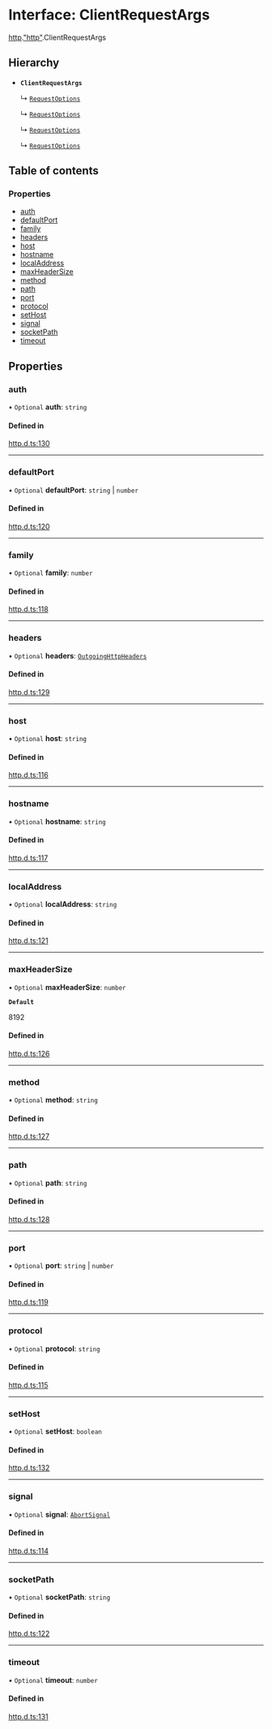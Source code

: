 # Interface: ClientRequestArgs

[http](../modules/http.md).["http"](../modules/http._http_.md).ClientRequestArgs

## Hierarchy

- **`ClientRequestArgs`**

  ↳ [`RequestOptions`](http._http_.RequestOptions.md)

  ↳ [`RequestOptions`](http._node_http_.RequestOptions.md)

  ↳ [`RequestOptions`](http._https_.RequestOptions.md)

  ↳ [`RequestOptions`](http._node_https_.RequestOptions.md)

## Table of contents

### Properties

- [auth](http._http_.ClientRequestArgs.md#auth)
- [defaultPort](http._http_.ClientRequestArgs.md#defaultport)
- [family](http._http_.ClientRequestArgs.md#family)
- [headers](http._http_.ClientRequestArgs.md#headers)
- [host](http._http_.ClientRequestArgs.md#host)
- [hostname](http._http_.ClientRequestArgs.md#hostname)
- [localAddress](http._http_.ClientRequestArgs.md#localaddress)
- [maxHeaderSize](http._http_.ClientRequestArgs.md#maxheadersize)
- [method](http._http_.ClientRequestArgs.md#method)
- [path](http._http_.ClientRequestArgs.md#path)
- [port](http._http_.ClientRequestArgs.md#port)
- [protocol](http._http_.ClientRequestArgs.md#protocol)
- [setHost](http._http_.ClientRequestArgs.md#sethost)
- [signal](http._http_.ClientRequestArgs.md#signal)
- [socketPath](http._http_.ClientRequestArgs.md#socketpath)
- [timeout](http._http_.ClientRequestArgs.md#timeout)

## Properties

### auth

• `Optional` **auth**: `string`

#### Defined in

[http.d.ts:130](https://github.com/goodcodedev/bun-types/blob/8bd1b3a/http.d.ts#L130)

___

### defaultPort

• `Optional` **defaultPort**: `string` \| `number`

#### Defined in

[http.d.ts:120](https://github.com/goodcodedev/bun-types/blob/8bd1b3a/http.d.ts#L120)

___

### family

• `Optional` **family**: `number`

#### Defined in

[http.d.ts:118](https://github.com/goodcodedev/bun-types/blob/8bd1b3a/http.d.ts#L118)

___

### headers

• `Optional` **headers**: [`OutgoingHttpHeaders`](http._http_.OutgoingHttpHeaders.md)

#### Defined in

[http.d.ts:129](https://github.com/goodcodedev/bun-types/blob/8bd1b3a/http.d.ts#L129)

___

### host

• `Optional` **host**: `string`

#### Defined in

[http.d.ts:116](https://github.com/goodcodedev/bun-types/blob/8bd1b3a/http.d.ts#L116)

___

### hostname

• `Optional` **hostname**: `string`

#### Defined in

[http.d.ts:117](https://github.com/goodcodedev/bun-types/blob/8bd1b3a/http.d.ts#L117)

___

### localAddress

• `Optional` **localAddress**: `string`

#### Defined in

[http.d.ts:121](https://github.com/goodcodedev/bun-types/blob/8bd1b3a/http.d.ts#L121)

___

### maxHeaderSize

• `Optional` **maxHeaderSize**: `number`

**`Default`**

8192

#### Defined in

[http.d.ts:126](https://github.com/goodcodedev/bun-types/blob/8bd1b3a/http.d.ts#L126)

___

### method

• `Optional` **method**: `string`

#### Defined in

[http.d.ts:127](https://github.com/goodcodedev/bun-types/blob/8bd1b3a/http.d.ts#L127)

___

### path

• `Optional` **path**: `string`

#### Defined in

[http.d.ts:128](https://github.com/goodcodedev/bun-types/blob/8bd1b3a/http.d.ts#L128)

___

### port

• `Optional` **port**: `string` \| `number`

#### Defined in

[http.d.ts:119](https://github.com/goodcodedev/bun-types/blob/8bd1b3a/http.d.ts#L119)

___

### protocol

• `Optional` **protocol**: `string`

#### Defined in

[http.d.ts:115](https://github.com/goodcodedev/bun-types/blob/8bd1b3a/http.d.ts#L115)

___

### setHost

• `Optional` **setHost**: `boolean`

#### Defined in

[http.d.ts:132](https://github.com/goodcodedev/bun-types/blob/8bd1b3a/http.d.ts#L132)

___

### signal

• `Optional` **signal**: [`AbortSignal`](../modules/globals.md#abortsignal)

#### Defined in

[http.d.ts:114](https://github.com/goodcodedev/bun-types/blob/8bd1b3a/http.d.ts#L114)

___

### socketPath

• `Optional` **socketPath**: `string`

#### Defined in

[http.d.ts:122](https://github.com/goodcodedev/bun-types/blob/8bd1b3a/http.d.ts#L122)

___

### timeout

• `Optional` **timeout**: `number`

#### Defined in

[http.d.ts:131](https://github.com/goodcodedev/bun-types/blob/8bd1b3a/http.d.ts#L131)
